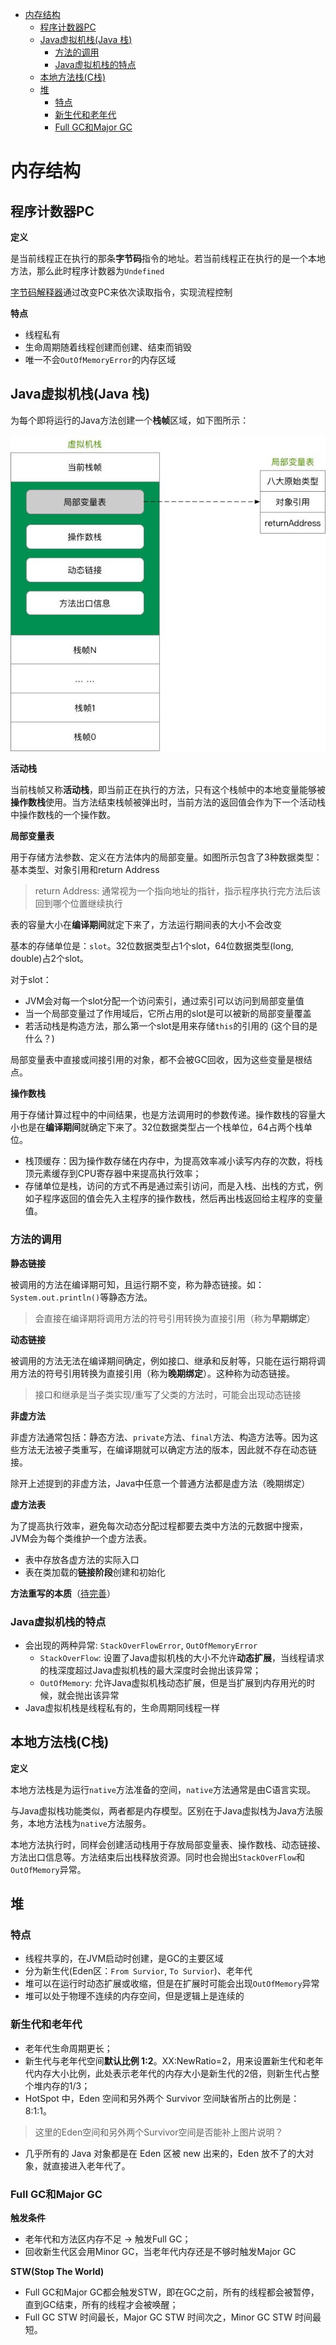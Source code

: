 - [内存结构](#内存结构)
  - [程序计数器PC](#程序计数器pc)
  - [Java虚拟机栈(Java 栈)](#java虚拟机栈java-栈)
    - [方法的调用](#方法的调用)
    - [Java虚拟机栈的特点](#java虚拟机栈的特点)
  - [本地方法栈(C栈)](#本地方法栈c栈)
  - [堆](#堆)
    - [特点](#特点)
    - [新生代和老年代](#新生代和老年代)
    - [Full GC和Major GC](#full-gc和major-gc)

# 内存结构

## 程序计数器PC

**定义**

是当前线程正在执行的那条**字节码**指令的地址。若当前线程正在执行的是一个本地方法，那么此时程序计数器为`Undefined`

[字节码解释器]()通过改变PC来依次读取指令，实现流程控制

**特点**

- 线程私有
- 生命周期随着线程创建而创建、结束而销毁
- 唯一不会`OutOfMemoryError`的内存区域

## Java虚拟机栈(Java 栈)

为每个即将运行的Java方法创建一个**栈帧**区域，如下图所示：

![20230412150205](https://raw.githubusercontent.com/PercivalYang/imgsSaving/main/imgs/20230412150205.png)

**活动栈**

当前栈帧又称**活动栈**，即当前正在执行的方法，只有这个栈帧中的本地变量能够被**操作数栈**使用。当方法结束栈帧被弹出时，当前方法的返回值会作为下一个活动栈中操作数栈的一个操作数。

**局部变量表**

用于存储方法参数、定义在方法体内的局部变量。如图所示包含了3种数据类型：基本类型、对象引用和return Address

> return Address: 通常视为一个指向地址的指针，指示程序执行完方法后该回到哪个位置继续执行

表的容量大小在**编译期间**就定下来了，方法运行期间表的大小不会改变

基本的存储单位是：`slot`。32位数据类型占1个slot，64位数据类型(long, double)占2个slot。

对于slot：

- JVM会对每一个slot分配一个访问索引，通过索引可以访问到局部变量值
- 当一个局部变量过了作用域后，它所占用的slot是可以被新的局部变量覆盖
- 若活动栈是构造方法，那么第一个slot是用来存储`this`的引用的 (这个目的是什么？)

局部变量表中直接或间接引用的对象，都不会被GC回收，因为这些变量是根结点。

**操作数栈**

用于存储计算过程中的中间结果，也是方法调用时的参数传递。操作数栈的容量大小也是在**编译期间**就确定下来了。32位数据类型占一个栈单位，64占两个栈单位。

- 栈顶缓存：因为操作数存储在内存中，为提高效率减小读写内存的次数，将栈顶元素缓存到CPU寄存器中来提高执行效率；
- 存储单位是栈，访问的方式不再是通过索引访问，而是入栈、出栈的方式，例如子程序返回的值会先入主程序的操作数栈，然后再出栈返回给主程序的变量值。

### 方法的调用

**静态链接**

被调用的方法在编译期可知，且运行期不变，称为静态链接。如：`System.out.println()`等静态方法。

> 会直接在编译期将调用方法的符号引用转换为直接引用（称为**早期绑定**）

**动态链接**

被调用的方法无法在编译期间确定，例如接口、继承和反射等，只能在运行期将调用方法的符号引用转换为直接引用（称为**晚期绑定**）。这种称为动态链接。

> 接口和继承是当子类实现/重写了父类的方法时，可能会出现动态链接

**非虚方法**

非虚方法通常包括：静态方法、`private`方法、`final`方法、构造方法等。因为这些方法无法被子类重写，在编译期就可以确定方法的版本，因此就不存在动态链接。

除开上述提到的非虚方法，Java中任意一个普通方法都是虚方法（晚期绑定）

**虚方法表**

为了提高执行效率，避免每次动态分配过程都要去类中方法的元数据中搜索，JVM会为每个类维护一个虚方法表。

- 表中存放各虚方法的实际入口
- 表在类加载的**链接阶段**创建和初始化

**方法重写的本质**（[待完善](https://doocs.gitee.io/jvm/01-jvm-memory-structure.html#%E6%96%B9%E6%B3%95%E7%9A%84%E8%B0%83%E7%94%A8)）

### Java虚拟机栈的特点

- 会出现的两种异常: `StackOverFlowError`, `OutOfMemoryError`
  - `StackOverFlow`: 设置了Java虚拟机栈的大小不允许**动态扩展**，当线程请求的栈深度超过Java虚拟机栈的最大深度时会抛出该异常；
  - `OutOfMemory`: 允许Java虚拟机栈动态扩展，但是当扩展到内存用光的时候，就会抛出该异常
- Java虚拟机栈是线程私有的，生命周期同线程一样

## 本地方法栈(C栈)

**定义**

本地方法栈是为运行`native`方法准备的空间，`native`方法通常是由C语言实现。

与Java虚拟栈功能类似，两者都是内存模型。区别在于Java虚拟栈为Java方法服务，本地方法栈为`native`方法服务。

本地方法执行时，同样会创建活动栈用于存放局部变量表、操作数栈、动态链接、方法出口信息等。方法结束后出栈释放资源。同时也会抛出`StackOverFlow`和`OutOfMemory`异常。

## 堆

### 特点

- 线程共享的，在JVM启动时创建，是GC的主要区域
- 分为新生代(Eden区：`From Survior`, `To Survior`)、老年代
- 堆可以在运行时动态扩展或收缩，但是在扩展时可能会出现`OutOfMemory`异常
- 堆可以处于物理不连续的内存空间，但是逻辑上是连续的

### 新生代和老年代

- 老年代生命周期更长；
- 新生代与老年代空间**默认比例 1:2**。XX:NewRatio=2，用来设置新生代和老年代内存大小比例，此处表示老年代的内存大小是新生代的2倍，则新生代占整个堆内存的1/3；
- HotSpot 中，Eden 空间和另外两个 Survivor 空间缺省所占的比例是：8:1:1。

> 这里的Eden空间和另外两个Survivor空间是否能补上图片说明？

- 几乎所有的 Java 对象都是在 Eden 区被 new 出来的，Eden 放不了的大对象，就直接进入老年代了。

### Full GC和Major GC

**触发条件**

- 老年代和方法区内存不足 $\rightarrow$ 触发Full GC；
- 回收新生代区会用Minor GC，当老年代内存还是不够时触发Major GC

**STW(Stop The World)**

- Full GC和Major GC都会触发STW，即在GC之前，所有的线程都会被暂停，直到GC结束，所有的线程才会被唤醒；
- Full GC STW 时间最长，Major GC STW 时间次之，Minor GC STW 时间最短。
